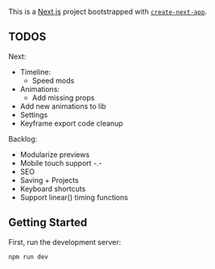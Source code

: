 This is a [Next.js](https://nextjs.org/) project bootstrapped with [`create-next-app`](https://github.com/vercel/next.js/tree/canary/packages/create-next-app).

## TODOS

Next:

* Timeline:
  * Speed mods
* Animations:
  * Add missing props
* Add new animations to lib
* Settings
* Keyframe export code cleanup

Backlog:

* Modularize previews
* Mobile touch support -.-
* SEO
* Saving + Projects
* Keyboard shortcuts
* Support linear() timing functions

## Getting Started

First, run the development server:

```bash
npm run dev
```